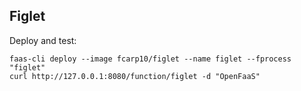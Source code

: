 ## Figlet

Deploy and test:

    faas-cli deploy --image fcarp10/figlet --name figlet --fprocess "figlet"
    curl http://127.0.0.1:8080/function/figlet -d "OpenFaaS"
